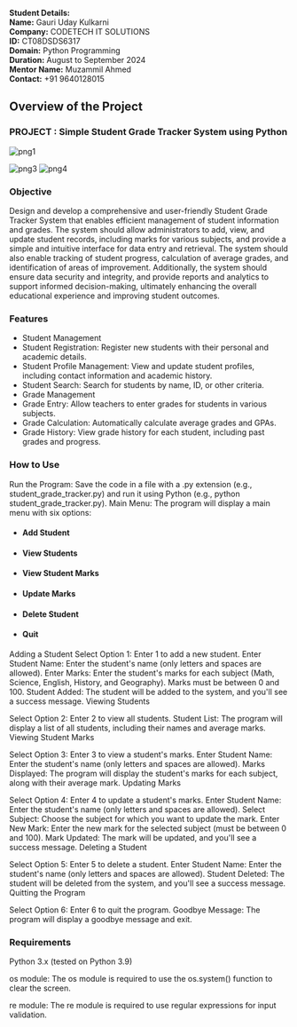 **Student Details:**                                                                                
**Name:** Gauri Uday Kulkarni                                                    
**Company:** CODETECH IT SOLUTIONS                                    
**ID:** CT08DSDS6317                                  
**Domain:** Python Programming                            
**Duration:** August to September 2024                            
**Mentor Name:** Muzammil Ahmed                                
**Contact:** +91 9640128015

## Overview of the Project	

### PROJECT : Simple Student Grade Tracker System using Python
![png1](https://github.com/user-attachments/assets/7b19b46f-c68a-428d-a9ec-70cbdbb927e4)

![png3](https://github.com/user-attachments/assets/a61ec4f3-c5a3-4b15-a344-b324fe185772)
![png4](https://github.com/user-attachments/assets/a4b7ea96-bce1-4b9e-b99f-a4b4f3deae93)


### Objective
Design and develop a comprehensive and user-friendly Student Grade Tracker System that enables efficient management of student information and grades. The system should allow administrators to add, view, and update student records, including marks for various subjects, and provide a simple and intuitive interface for data entry and retrieval. The system should also enable tracking of student progress, calculation of average grades, and identification of areas of improvement. Additionally, the system should ensure data security and integrity, and provide reports and analytics to support informed decision-making, ultimately enhancing the overall educational experience and improving student outcomes.

### Features
- Student Management
- Student Registration: Register new students with their personal and academic details.
- Student Profile Management: View and update student profiles, including contact information and academic history.
- Student Search: Search for students by name, ID, or other criteria.
- Grade Management
- Grade Entry: Allow teachers to enter grades for students in various subjects.
- Grade Calculation: Automatically calculate average grades and GPAs.
- Grade History: View grade history for each student, including past grades and progress.
### How to Use

Run the Program: Save the code in a file with a .py extension (e.g., student_grade_tracker.py) and run it using Python (e.g., python student_grade_tracker.py).
Main Menu: The program will display a main menu with six options:
- #### Add Student
- #### View Students
- #### View Student Marks
- #### Update Marks
- #### Delete Student
- #### Quit
Adding a Student
Select Option 1: Enter 1 to add a new student.
Enter Student Name: Enter the student's name (only letters and spaces are allowed).
Enter Marks: Enter the student's marks for each subject (Math, Science, English, History, and Geography). Marks must be between 0 and 100.
Student Added: The student will be added to the system, and you'll see a success message.
Viewing Students

Select Option 2: Enter 2 to view all students.
Student List: The program will display a list of all students, including their names and average marks.
Viewing Student Marks

Select Option 3: Enter 3 to view a student's marks.
Enter Student Name: Enter the student's name (only letters and spaces are allowed).
Marks Displayed: The program will display the student's marks for each subject, along with their average mark.
Updating Marks

Select Option 4: Enter 4 to update a student's marks.
Enter Student Name: Enter the student's name (only letters and spaces are allowed).
Select Subject: Choose the subject for which you want to update the mark.
Enter New Mark: Enter the new mark for the selected subject (must be between 0 and 100).
Mark Updated: The mark will be updated, and you'll see a success message.
Deleting a Student

Select Option 5: Enter 5 to delete a student.
Enter Student Name: Enter the student's name (only letters and spaces are allowed).
Student Deleted: The student will be deleted from the system, and you'll see a success message.
Quitting the Program

Select Option 6: Enter 6 to quit the program.
Goodbye Message: The program will display a goodbye message and exit.

### Requirements
Python 3.x (tested on Python 3.9)

os module: The os module is required to use the os.system() function to clear the screen.

re module: The re module is required to use regular expressions for input validation.
